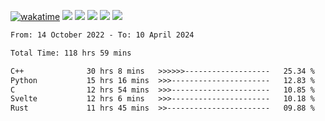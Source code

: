 [![wakatime](https://wakatime.com/badge/user/368879df-dc38-4b1a-86c4-8a2054a0e074.svg)](https://wakatime.com/@368879df-dc38-4b1a-86c4-8a2054a0e074)
<img src="https://img.shields.io/badge/Windows-0078D6?style=flat&logo=Windows&logoColor=white">
<img src="https://img.shields.io/badge/IntelliJ_IDEA-000000.svg?style=flat&logo=IntelliJ-IDEA&logoColor=white">
<img src="https://img.shields.io/badge/CLion-000000.svg?style=flat&logo=CLion&logoColor=white">
<img src="https://img.shields.io/badge/Visual_Studio_Code-007ACC?style=flat&logo=Visual-Studio-Code&logoColor=white">
<img src="https://img.shields.io/badge/Discord-5865F2?label=kano42&style=flat&logo=discord&logoColor=white">
<br>


<!--START_SECTION:waka-->

```txt
From: 14 October 2022 - To: 10 April 2024

Total Time: 118 hrs 59 mins

C++              30 hrs 8 mins   >>>>>>-------------------   25.34 %
Python           15 hrs 16 mins  >>>----------------------   12.83 %
C                12 hrs 54 mins  >>>----------------------   10.85 %
Svelte           12 hrs 6 mins   >>>----------------------   10.18 %
Rust             11 hrs 45 mins  >>-----------------------   09.88 %
```

<!--END_SECTION:waka-->
